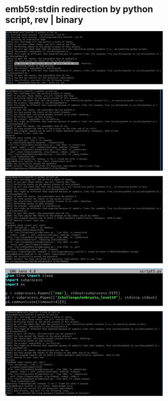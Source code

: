 # emb59:stdin redirection by python script, rev | binary

![Test run results that I need to execute rev](<../.gitbook/assets/image (187).png>)

![yes. I did solve it however I am somewhat... unsatisfied](<../.gitbook/assets/image (229).png>)

![](<../.gitbook/assets/image (44).png>)

![As the program instruction said that I need to enter password to binary](<../.gitbook/assets/image (159).png>)

![but even if I do communicate with p answer is identical.](<../.gitbook/assets/image (225).png>)

